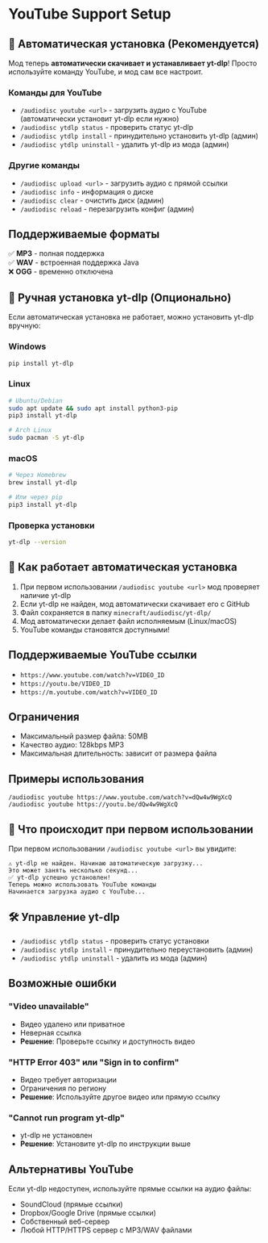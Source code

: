 # YouTube Support Setup

## 🚀 Автоматическая установка (Рекомендуется)

Мод теперь **автоматически скачивает и устанавливает yt-dlp**! Просто используйте команду YouTube, и мод сам все настроит.

### Команды для YouTube

- `/audiodisc youtube <url>` - загрузить аудио с YouTube (автоматически установит yt-dlp если нужно)
- `/audiodisc ytdlp status` - проверить статус yt-dlp
- `/audiodisc ytdlp install` - принудительно установить yt-dlp (админ)
- `/audiodisc ytdlp uninstall` - удалить yt-dlp из мода (админ)

### Другие команды

- `/audiodisc upload <url>` - загрузить аудио с прямой ссылки
- `/audiodisc info` - информация о диске
- `/audiodisc clear` - очистить диск (админ)
- `/audiodisc reload` - перезагрузить конфиг (админ)

## Поддерживаемые форматы

✅ **MP3** - полная поддержка  
✅ **WAV** - встроенная поддержка Java  
❌ **OGG** - временно отключена

## 🔧 Ручная установка yt-dlp (Опционально)

Если автоматическая установка не работает, можно установить yt-dlp вручную:

### Windows
```bash
pip install yt-dlp
```

### Linux
```bash
# Ubuntu/Debian
sudo apt update && sudo apt install python3-pip
pip3 install yt-dlp

# Arch Linux
sudo pacman -S yt-dlp
```

### macOS
```bash
# Через Homebrew
brew install yt-dlp

# Или через pip
pip3 install yt-dlp
```

### Проверка установки
```bash
yt-dlp --version
```

## 🤖 Как работает автоматическая установка

1. При первом использовании `/audiodisc youtube <url>` мод проверяет наличие yt-dlp
2. Если yt-dlp не найден, мод автоматически скачивает его с GitHub
3. Файл сохраняется в папку `minecraft/audiodisc/yt-dlp/`
4. Мод автоматически делает файл исполняемым (Linux/macOS)
5. YouTube команды становятся доступными!

## Поддерживаемые YouTube ссылки

- `https://www.youtube.com/watch?v=VIDEO_ID`
- `https://youtu.be/VIDEO_ID`
- `https://m.youtube.com/watch?v=VIDEO_ID`

## Ограничения

- Максимальный размер файла: 50MB
- Качество аудио: 128kbps MP3
- Максимальная длительность: зависит от размера файла

## Примеры использования

```
/audiodisc youtube https://www.youtube.com/watch?v=dQw4w9WgXcQ
/audiodisc youtube https://youtu.be/dQw4w9WgXcQ
```

## 📱 Что происходит при первом использовании

При первом использовании `/audiodisc youtube <url>` вы увидите:

```
⚠ yt-dlp не найден. Начинаю автоматическую загрузку...
Это может занять несколько секунд...
✅ yt-dlp успешно установлен!
Теперь можно использовать YouTube команды
Начинается загрузка аудио с YouTube...
```

## 🛠 Управление yt-dlp

- `/audiodisc ytdlp status` - проверить статус установки
- `/audiodisc ytdlp install` - принудительно переустановить (админ)
- `/audiodisc ytdlp uninstall` - удалить из мода (админ)

## Возможные ошибки

### "Video unavailable"
- Видео удалено или приватное
- Неверная ссылка
- **Решение**: Проверьте ссылку и доступность видео

### "HTTP Error 403" или "Sign in to confirm"
- Видео требует авторизации
- Ограничения по региону
- **Решение**: Используйте другое видео или прямую ссылку

### "Cannot run program yt-dlp"
- yt-dlp не установлен
- **Решение**: Установите yt-dlp по инструкции выше

## Альтернативы YouTube

Если yt-dlp недоступен, используйте прямые ссылки на аудио файлы:
- SoundCloud (прямые ссылки)
- Dropbox/Google Drive (прямые ссылки)
- Собственный веб-сервер
- Любой HTTP/HTTPS сервер с MP3/WAV файлами